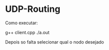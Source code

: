 # UDP-Routing

Como executar:

g++ client.cpp
./a.out

Depois so falta selecionar qual o nodo desejado

